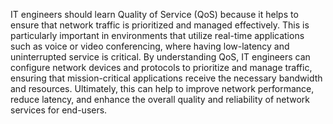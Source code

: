 IT engineers should learn Quality of Service (QoS) because it helps to ensure that network traffic is prioritized and managed effectively. This is particularly important in environments that utilize real-time applications such as voice or video conferencing, where having low-latency and uninterrupted service is critical. By understanding QoS, IT engineers can configure network devices and protocols to prioritize and manage traffic, ensuring that mission-critical applications receive the necessary bandwidth and resources. Ultimately, this can help to improve network performance, reduce latency, and enhance the overall quality and reliability of network services for end-users.
